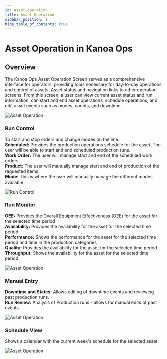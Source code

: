 ```yaml
---
id: asset-operation
title: Asset Operation
sidebar_position: 1
hide_table_of_contents: true
---
```


# Asset Operation in Kanoa Ops

## Overview
The Kanoa Ops Asset Operation Screen serves as a comprehensive interface for operators, providing tools necessary for day-to-day operations and control of assets. Asset status and navigation links to other operation screens. From this screen, a user can view current asset status and run information, can start and end asset operations, schedule operations, and edit asset events such as modes, counts, and downtime.

![Asset Operation](/img/asset-ops-run-control.png)

### Run Control
To start and stop orders and change modes on the line.<br />
**Scheduled:** Provides the production operations schedule for the asset. The user will be able to start and end scheduled production runs.<br />
**Work Order:** The user will manage start and end of the scheduled work orders <br />
**Product:** The user will manually manage start and end of production of the requested items<br />
**Mode:** This is where the user will manually manage the different modes available

![Run Control](/img/asset-ops-run-control-wo.png)

### Run Monitor
**OEE:** Provides the Overall Equipment Effectiveness (OEE) for the asset for the selected time period<br />
**Availability:** Provides the availability for the asset for the selected time period<br />
**Performance:** Shows the performance for the asset for the selected time period and time in the production categories<br />
**Quality:** Provides the availability for the asset for the selected time period<br />
**Throughput:** Shows the availability for the asset for the selected time period<br />

![Asset Operation](/img/asset-ops-run-monitor.png)

### Manual Entry
**Downtime and States:** Allows editing of downtime events and reviewing past production runs.<br />
**Run Review:** Analysis of Production runs - allows for manual edits of past events.

![Asset Operation](/img/asset-ops-manual-entry.png)

### Schedule View
Shows a calendar with the current week's schedule for the selected asset.

![Asset Operation](/img/asset-ops-schedule.png)

